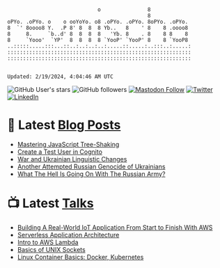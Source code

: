 ```


                             o               8
                                             8
oPYo. .oPYo. o    o ooYoYo. o8 .oPYo. .oPYo. 8oPYo. .oPYo.
8  `' 8oooo8 Y.  .P 8' 8  8  8 Yb..   8    ' 8    8 .oooo8
8     8.     `b..d' 8  8  8  8   'Yb. 8    . 8    8 8    8
8     `Yooo'  `YP'  8  8  8  8 `YooP' `YooP' 8    8 `YooP8
..:::::.....:::...::..:..:..:..:.....::.....:..:::..:.....:
:::::::::::::::::::::::::::::::::::::::::::::::::::::::::::
:::::::::::::::::::::::::::::::::::::::::::::::::::::::::::


Updated: 2/19/2024, 4:04:46 AM UTC
```

![GitHub User's stars](https://img.shields.io/github/stars/revmischa?style=for-the-badge&logoColor=white&color=1CA2F1&logo=github)
![GitHub followers](https://img.shields.io/github/followers/revmischa?style=for-the-badge&logo=github&logoColor=white&color=1CA2F1)
[![Mastodon Follow](https://img.shields.io/mastodon/follow/109363545522402223?domain=https%3A%2F%2Fvhspace.social&label=Mastodon&logoColor=white&logo=mastodon&color=1CA2F1&style=for-the-badge)](https://vhspace.social/@mvs)
[![Twitter](https://img.shields.io/badge/Twitter-Profile-informational?style=for-the-badge&logo=twitter&logoColor=white&color=1CA2F1)](https://twitter.com/spiegelmock)
[![LinkedIn](https://img.shields.io/badge/LinkedIn-Profile-informational?style=for-the-badge&logo=linkedin&logoColor=white&color=0D76A8)](https://www.linkedin.com/in/spiegelmock/)



# 📩 Latest [Blog Posts](https://spiegelmock.com)
<!-- BLOG-POST-LIST:START -->
- [Mastering JavaScript Tree-Shaking](https://spiegelmock.com/2023/04/02/mastering-javascript-tree-shaking/)
- [Create a Test User in Cognito](https://spiegelmock.com/2023/01/16/create-a-test-user-in-cognito/)
- [War and Ukrainian Linguistic Changes](https://spiegelmock.com/2022/05/01/war-and-ukrainian-linguistic-changes/)
- [Another Attempted Russian Genocide of Ukrainians](https://spiegelmock.com/2022/03/20/another-attempted-russian-genocide-of-ukrainians/)
- [What The Hell Is Going On With The Russian Army?](https://spiegelmock.com/2022/02/27/hilarious-hijinks-and-highlights-from-the-russia-ukraine-war/)
<!-- BLOG-POST-LIST:END -->

# 📺 Latest [Talks](https://github.com/revmischa/talks)
- [Building A Real-World IoT Application From Start to Finish With AWS](https://www.youtube.com/watch?v=vJ4Gjn0Bmi0)
- [Serverless Application Architecture](https://www.youtube.com/watch?v=rXPwLZJ9l2M)
- [Intro to AWS Lambda](https://www.youtube.com/watch?v=bGzty_IUDP0)
- [Basics of UNIX Sockets](https://www.youtube.com/watch?v=8TGV4zcd9k4)
- [Linux Container Basics: Docker, Kubernetes](https://www.youtube.com/watch?v=3f5wWYLWOtQ)
